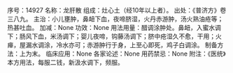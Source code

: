 序号：14927
名称：龙肝散
组成：灶心土（经10年以上者）。
出处：《普济方》卷三八九。
主治：小儿壅肿，鼻衄下血，夜啼脐湿，火丹赤游肿，汤火熟油疮等；热甚吐血。
加减：None
功效：None
用法用量：醋调涂肿处。鼻衄，入蜜水调下；肠风下血，米汤调下；婴儿夜啼，钩藤汤调下；脐中疮湿久不愈，干用；火瘅，屋漏水调涂，冷水亦可；赤游肿行于身，上至心即死，鸡子白调涂。
制备方法：上为末。
临床应用：None
各家论述：None
用药禁忌：None
附注：《医统》本方用法，每服二钱，新汲水调下，频服。
